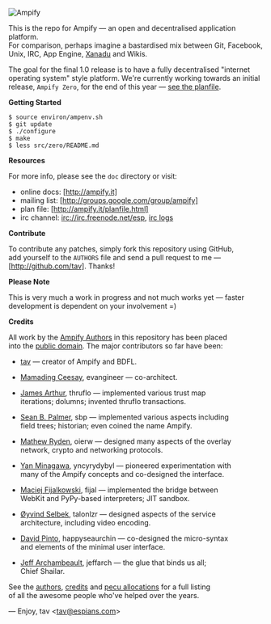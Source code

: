 ![Ampify](http://cloud.github.com/downloads/tav/ampify/logo.ampify.smallest.png)

This is the repo for Ampify — an open and decentralised application platform.  
For comparison, perhaps imagine a bastardised mix between Git, Facebook,  
Unix, IRC, App Engine, [Xanadu] and Wikis.

The goal for the final 1.0 release is to have a fully decentralised "internet  
operating system" style platform. We're currently working towards an initial  
release, `Ampify Zero`, for the end of this year — [see the planfile].

**Getting Started**

    $ source environ/ampenv.sh
    $ git update
    $ ./configure
    $ make
    $ less src/zero/README.md

**Resources**

For more info, please see the `doc` directory or visit:

* online docs: [http://ampify.it]
* mailing list: [http://groups.google.com/group/ampify]
* plan file: [http://ampify.it/planfile.html]
* irc channel: [irc://irc.freenode.net/esp], [irc logs]

**Contribute**

To contribute any patches, simply fork this repository using GitHub,  
add yourself to the `AUTHORS` file and send a pull request to me —  
[http://github.com/tav]. Thanks!

**Please Note**

This is very much a work in progress and not much works yet — faster  
development is dependent on your involvement =)

**Credits**

All work by the [Ampify Authors] in this repository has been placed  
into the [public domain]. The major contributors so far have been:

* [tav] — creator of Ampify and BDFL.

* [Mamading Ceesay], evangineer — co-architect.

* [James Arthur], thruflo — implemented various trust map  
  iterations; dolumns; invented thruflo transactions.

* [Sean B. Palmer], sbp — implemented various aspects including  
  field trees; historian; even coined the name Ampify.

* [Mathew Ryden], oierw — designed many aspects of the overlay  
  network, crypto and networking protocols.

* [Yan Minagawa], yncyrydybyl — pioneered experimentation with  
  many of the Ampify concepts and co-designed the interface.

* [Maciej Fijalkowski], fijal — implemented the bridge between  
  WebKit and PyPy-based interpreters; JIT sandbox.

* [Øyvind Selbek], talonlzr — designed aspects of the service  
  architecture, including video encoding.

* [David Pinto], happyseaurchin — co-designed the micro-syntax  
  and elements of the minimal user interface.

* [Jeff Archambeault], jeffarch — the glue that binds us all;  
  Chief Shailar.

See the [authors], [credits] and [pecu allocations] for a full listing  
of all the awesome people who've helped over the years.

—
Enjoy, tav <<tav@espians.com>>





[Xanadu]: http://en.wikipedia.org/wiki/Project_Xanadu
[see the planfile]: http://ampify.it/planfile.html

[Ampify Authors]: http://ampify.it/authors.html
[public domain]: http://ampify.it/license.html

[authors]: http://ampify.it/authors.html
[credits]: http://ampify.it/credits.html
[pecu allocations]: http://tav.espians.com/pecu-allocations-by-tav.html

[http://github.com/tav]: http://github.com/tav
[http://ampify.it]: http://ampify.it
[http://ampify.it/planfile.html]: http://ampify.it/planfile.html
[http://groups.google.com/group/ampify]: http://groups.google.com/group/ampify
[irc://irc.freenode.net/esp]: irc://irc.freenode.net/esp
[irc logs]: http://irclogs.ampify.it

[David Pinto]: http://twitter.com/happyseaurchin
[James Arthur]: http://thruflo.com
[Jeff Archambeault]: http://www.openideaproject.org/jeffspace
[Maciej Fijalkowski]: http://morepypy.blogspot.com/
[Mamading Ceesay]: http://twitter.com/evangineer
[Mathew Ryden]: http://github.com/oierw
[Øyvind Selbek]: http://twitter.com/talonlzr
[Sean B. Palmer]: http://inamidst.com
[tav]: http://tav.espians.com
[Yan Minagawa]: http://delicious.com/t